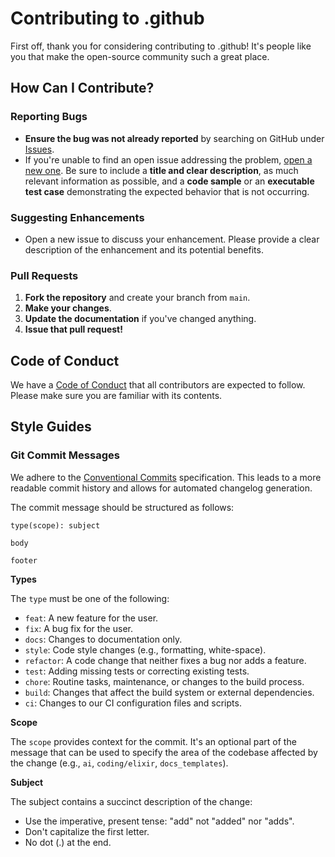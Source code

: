 # Contributing to .github

First off, thank you for considering contributing to .github! It's people like you that make the open-source community such a great place.

## How Can I Contribute?

### Reporting Bugs

- **Ensure the bug was not already reported** by searching on GitHub under [Issues](https://github.com/wadvanced/.github/issues).
- If you're unable to find an open issue addressing the problem, [open a new one](https://github.com/wadvanced/.github/issues/new). Be sure to include a **title and clear description**, as much relevant information as possible, and a **code sample** or an **executable test case** demonstrating the expected behavior that is not occurring.

### Suggesting Enhancements

- Open a new issue to discuss your enhancement. Please provide a clear description of the enhancement and its potential benefits.

### Pull Requests

1.  **Fork the repository** and create your branch from `main`.
2.  **Make your changes**.
3.  **Update the documentation** if you've changed anything.
4.  **Issue that pull request!**

## Code of Conduct

We have a [Code of Conduct](./CODE_OF_CONDUCT.md) that all contributors are expected to follow. Please make sure you are familiar with its contents.

## Style Guides

### Git Commit Messages

We adhere to the [Conventional Commits](https://www.conventionalcommits.org/en/v1.0.0/) specification. This leads to a more readable commit history and allows for automated changelog generation.

The commit message should be structured as follows:

```
type(scope): subject

body

footer
```

**Types**

The `type` must be one of the following:

- `feat`: A new feature for the user.
- `fix`: A bug fix for the user.
- `docs`: Changes to documentation only.
- `style`: Code style changes (e.g., formatting, white-space).
- `refactor`: A code change that neither fixes a bug nor adds a feature.
- `test`: Adding missing tests or correcting existing tests.
- `chore`: Routine tasks, maintenance, or changes to the build process.
- `build`: Changes that affect the build system or external dependencies.
- `ci`: Changes to our CI configuration files and scripts.

**Scope**

The `scope` provides context for the commit. It's an optional part of the message that can be used to specify the area of the codebase affected by the change (e.g., `ai`, `coding/elixir`, `docs_templates`).

**Subject**

The subject contains a succinct description of the change:

- Use the imperative, present tense: "add" not "added" nor "adds".
- Don't capitalize the first letter.
- No dot (.) at the end.
